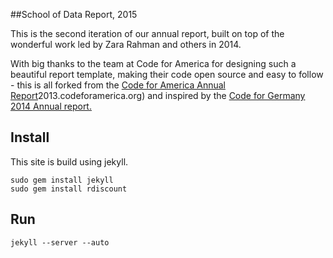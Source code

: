 ##School of Data Report, 2015

This is the second iteration of our annual report, built on top of the wonderful work led by Zara Rahman and others in 2014.

With big thanks to the team at Code for America for designing such a beautiful report template, making their code open source and easy to follow - this is all forked from the [Code for America Annual Report](http://)2013.codeforamerica.org) and inspired by the [Code for Germany 2014 Annual report.](http://2014.codefor.de/#) 


Install
-------

This site is build using jekyll.

    sudo gem install jekyll
    sudo gem install rdiscount

Run
---

    jekyll --server --auto


